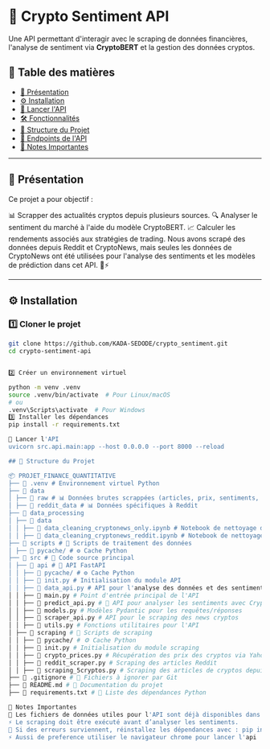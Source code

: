 # 🚀 Crypto Sentiment API

Une API permettant d'interagir avec le scraping de données financières, l'analyse de sentiment via **CryptoBERT** et la gestion des données cryptos.

## 📖 Table des matières
- [📌 Présentation](#-présentation)
- [⚙️ Installation](#%EF%B8%8F-installation)
- [🚀 Lancer l'API](#-lancer-lapi)
- [🛠️ Fonctionnalités](#%EF%B8%8F-fonctionnalités)
- [📂 Structure du Projet](#-structure-du-projet)
- [📡 Endpoints de l'API](#-endpoints-de-lapi)
- [📌 Notes Importantes](#-notes-importantes)

---

## 📌 Présentation

Ce projet a pour objectif :

📊 Scrapper des actualités cryptos depuis plusieurs sources.
🔍 Analyser le sentiment du marché à l'aide du modèle CryptoBERT.
📈 Calculer les rendements associés aux stratégies de trading.
Nous avons scrapé des données depuis Reddit et CryptoNews, mais seules les données de CryptoNews ont été utilisées pour l'analyse des sentiments et les modèles de prédiction dans cet API. 📰⚡

---

## ⚙️ Installation

### 1️⃣ **Cloner le projet**
```bash
git clone https://github.com/KADA-SEDODE/crypto_sentiment.git
cd crypto-sentiment-api


2️⃣ Créer un environnement virtuel

python -m venv .venv
source .venv/bin/activate  # Pour Linux/macOS
# ou
.venv\Scripts\activate  # Pour Windows
3️⃣ Installer les dépendances
pip install -r requirements.txt

🚀 Lancer l'API
uvicorn src.api.main:app --host 0.0.0.0 --port 8000 --reload

## 📂 Structure du Projet

📦 PROJET_FINANCE_QUANTITATIVE
├── 📂 .venv # Environnement virtuel Python
├── 📂 data
│ ├── 📂 raw # 📊 Données brutes scrappées (articles, prix, sentiments, rendements)
│ ├── 📂 reddit_data # 📊 Données spécifiques à Reddit
├── 📂 data_processing
│ ├── 📂 data
│ │ ├── 📄 data_cleaning_cryptonews_only.ipynb # Notebook de nettoyage des articles crypto
│ │ ├── 📄 data_cleaning_cryptonews_reddit.ipynb # Notebook de nettoyage des articles Reddit
├── 📂 scripts # 📜 Scripts de traitement des données
│ ├── 📂 pycache/ # ⚙️ Cache Python
├── 📂 src # 📂 Code source principal
│ ├── 📂 api # 🚀 API FastAPI
│ │ ├── 📂 pycache/ # ⚙️ Cache Python
│ │ ├── 📄 init.py # Initialisation du module API
│ │ ├── 📄 data_api.py # API pour l'analyse des données et des sentiments
│ │ ├── 📄 main.py # Point d'entrée principal de l'API
│ │ ├── 📄 predict_api.py # 🤖 API pour analyser les sentiments avec CryptoBERT
│ │ ├── 📄 models.py # Modèles Pydantic pour les requêtes/réponses
│ │ ├── 📄 scraper_api.py # API pour le scraping des news cryptos
│ │ ├── 📄 utils.py # Fonctions utilitaires pour l'API
│ ├── 📂 scraping # 📡 Scripts de scraping
│ │ ├── 📂 pycache/ # ⚙️ Cache Python
│ │ ├── 📄 init.py # Initialisation du module scraping
│ │ ├── 📄 crypto_prices.py # Récupération des prix des cryptos via Yahoo Finance
│ │ ├── 📄 reddit_scraper.py # Scraping des articles Reddit
│ │ ├── 📄 scraping_5cryptos.py # Scraping des articles de cryptos depuis crypto.news
├── 📄 .gitignore # 🚫 Fichiers à ignorer par Git
├── 📄 README.md # 📖 Documentation du projet
├── 📄 requirements.txt # 📜 Liste des dépendances Python

📌 Notes Importantes
📁 Les fichiers de données utiles pour l'API sont déjà disponibles dans data/raw/ 
⚡ Le scraping doit être exécuté avant d’analyser les sentiments.
🔄 Si des erreurs surviennent, réinstallez les dépendances avec : pip install -r requirements.txt
⚡ Aussi de preference utiliser le navigateur chrome pour lancer l'api
